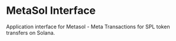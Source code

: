 # MetaSol Interface

Application interface for Metasol - Meta Transactions for SPL token transfers on Solana.
